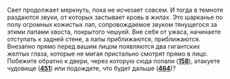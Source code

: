 Свет продолжает меркнуть, пока не исчезает совсем. И тогда в темноте раздаются звуки, от которых застывает кровь в жилах. Это шарканье по полу огромных кожистых лап, сопровождаемое звуком тянущегося за этими лапами хвоста, покрытого чешуей. Вне себя от ужаса, начинаете отступать к задней стене, а лапы приближаются, приближаются. Внезапно прямо перед вашим лицом появляются два гигантских желтых глаза, которые не мигая пристально смотрят прямо в лицо. Побежите обратно к двери, через которую сюда попали ([**158**](#n_158)), атакуете чудовище ([**451**](#n_451)) или подождете, что будет дальше ([**464**](#n_464))?

